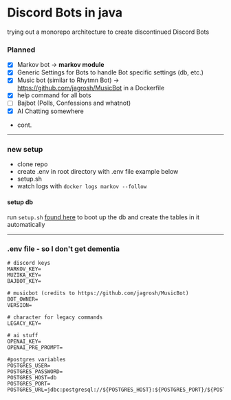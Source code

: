 # Discord Bots in java

trying out a monorepo architecture to create discontinued Discord Bots

### Planned

- [x] Markov bot -> **markov module**
- [x] Generic Settings for Bots to handle Bot specific settings (db, etc.)
- [x] Music bot (similar to Rhytmn Bot) -> https://github.com/jagrosh/MusicBot in a Dockerfile
- [x] help command for all bots
- [ ] Bajbot (Polls, Confessions and whatnot)
- [x] AI Chatting somewhere
- cont.

___


### new setup

- clone repo
- create .env in root directory with .env file example below
- setup.sh
- watch logs with `docker logs markov --follow`


#### setup db

run `setup.sh` [found here](./db_setup) to boot up the db and create the tables in it automatically

___

### .env file - so I don't get dementia
```
# discord keys
MARKOV_KEY=
MUZIKA_KEY=
BAJBOT_KEY=

# musicbot (credits to https://github.com/jagrosh/MusicBot)
BOT_OWNER=
VERSION=

# character for legacy commands
LEGACY_KEY=

# ai stuff
OPENAI_KEY=
OPENAI_PRE_PROMPT=

#postgres variables
POSTGRES_USER=
POSTGRES_PASSWORD=
POSTGRES_HOST=db
POSTGRES_PORT=
POSTGRES_URL=jdbc:postgresql://${POSTGRES_HOST}:${POSTGRES_PORT}/${POSTGRES_USER}

```